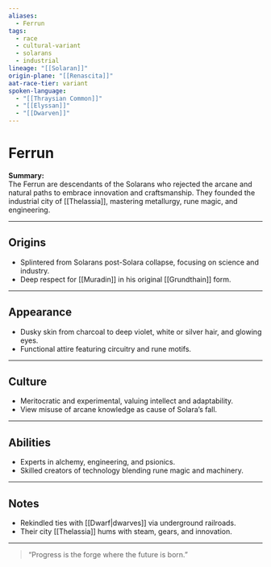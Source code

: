 ```yaml
---
aliases:
  - Ferrun
tags:
  - race
  - cultural-variant
  - solarans
  - industrial
lineage: "[[Solaran]]"
origin-plane: "[[Renascita]]"
aat-race-tier: variant
spoken-language:
  - "[[Thraysian Common]]"
  - "[[Elyssan]]"
  - "[[Dwarven]]"
---
```


# Ferrun

**Summary:**  
The Ferrun are descendants of the Solarans who rejected the arcane and natural paths to embrace innovation and craftsmanship. They founded the industrial city of [[Thelassia]], mastering metallurgy, rune magic, and engineering.

---

## Origins

- Splintered from Solarans post-Solara collapse, focusing on science and industry.  
- Deep respect for [[Muradin]] in his original [[Grundthain]] form.

---

## Appearance

- Dusky skin from charcoal to deep violet, white or silver hair, and glowing eyes.  
- Functional attire featuring circuitry and rune motifs.

---

## Culture

- Meritocratic and experimental, valuing intellect and adaptability.  
- View misuse of arcane knowledge as cause of Solara’s fall.

---

## Abilities

- Experts in alchemy, engineering, and psionics.  
- Skilled creators of technology blending rune magic and machinery.

---

## Notes

- Rekindled ties with [[Dwarf|dwarves]] via underground railroads.  
- Their city [[Thelassia]] hums with steam, gears, and innovation.

---

> “Progress is the forge where the future is born.”

